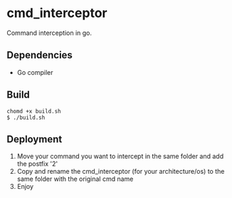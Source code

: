# cmd_interceptor
Command interception in go.

## Dependencies
 - Go compiler

## Build
```
chomd +x build.sh
$ ./build.sh
```

## Deployment

1. Move your command you want to intercept in the same folder and add the postfix '2'
2. Copy and rename the cmd_interceptor (for your architecture/os) to the same folder with the
   original cmd name
3. Enjoy
